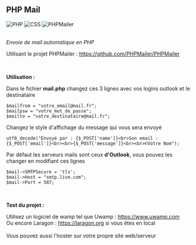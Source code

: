 <h2>PHP Mail</h2>
<div>
<a title="PHP"><img alt="PHP" src="https://img.shields.io/badge/PHP-Site%20web-purple"></a> <a title="CSS"><img alt="CSS" src="https://img.shields.io/badge/CSS-Style-blue"></a> <a title="PHPMailer"><img alt="PHPMailer" src="https://img.shields.io/badge/PHPMailer-Script-yellow"></a>
</div>
  
  <br>
  
*Envoie de mail automatique en PHP*

Utilisant le projet PHPMailer : https://github.com/PHPMailer/PHPMailer

<br>

__Utilisation :__

Dans le fichier __mail.php__ changez ces 3 lignes avec vos logins outlook et le destinataire

```
$mailfrom = "votre_email@mail.fr";
$mailpsw = "votre_mot_de_passe";
$mailto = "votre_destinataire@mail.fr";
```

Changez le style d'affichage du message qui vous sera envoyé

```
utf8_decode("Envoyé par : {$_POST['name']}<br>Son email : {$_POST['email']}<br><br>{$_POST['message']}<br><br>©Votre Nom");
```

Par défaut les serveurs mails sont ceux __d'Outlook__, vous pouvez les changer en modifiant ces lignes

```
$mail->SMTPSecure = 'tls';
$mail->Host = "smtp.live.com";
$mail->Port = 587;
```

<br>

__Test du projet :__

Utilisez un logiciel de wamp tel que Uwamp : https://www.uwamp.com
<br>
Ou encore Laragon : https://laragon.org si vous êtes en local
<br><br>
Vous pouvez aussi l'hoster sur votre propre site web/serveur
